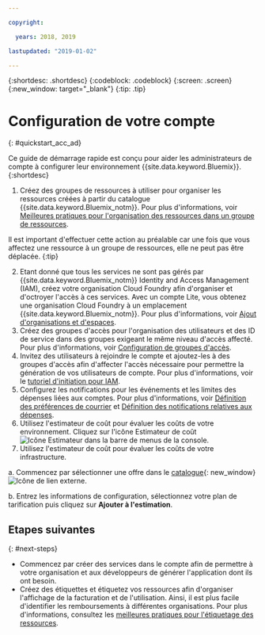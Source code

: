 ```yaml
---

copyright:

  years: 2018, 2019

lastupdated: "2019-01-02"

---
```


{:shortdesc: .shortdesc}
{:codeblock: .codeblock}
{:screen: .screen}
{:new_window: target="_blank"}
{:tip: .tip}

# Configuration de votre compte
{: #quickstart_acc_ad}

Ce guide de démarrage rapide est conçu pour aider les administrateurs de compte à configurer leur environnement {{site.data.keyword.Bluemix}}. 
{:shortdesc}

1. Créez des groupes de ressources à utiliser pour organiser les ressources créées à partir du catalogue {{site.data.keyword.Bluemix_notm}}. Pour plus d'informations, voir [Meilleures pratiques pour l'organisation des ressources dans un groupe de ressources](/docs/resources/bestpractice_rgs.html#bp_resourcegroups).

  Il est important d'effectuer cette action au préalable car une fois que vous affectez une ressource à un groupe de ressources, elle ne peut pas être déplacée.
  {:tip}
  
2. Etant donné que tous les services ne sont pas gérés par {{site.data.keyword.Bluemix_notm}} Identity and Access Management (IAM), créez votre organisation Cloud Foundry afin d'organiser et d'octroyer l'accès à ces services. Avec un compte Lite, vous obtenez une organisation Cloud Foundry à un emplacement {{site.data.keyword.Bluemix_notm}}. Pour plus d'informations, voir [Ajout d'organisations et d'espaces](/docs/account/orgs_spaces.html#orgsspacesusers). 
3. Créez des groupes d'accès pour l'organisation des utilisateurs et des ID de service dans des groupes exigeant le même niveau d'accès affecté. Pour plus d'informations, voir [Configuration de groupes d'accès](/docs/iam/groups.html#groups).
4. Invitez des utilisateurs à rejoindre le compte et ajoutez-les à des groupes d'accès afin d'affecter l'accès nécessaire pour permettre la génération de vos utilisateurs de compte. Pour plus d'informations, voir le [tutoriel d'initiation pour IAM](/docs/iam/quickstart.html#getstarted).
5. Configurez les notifications pour les événements et les limites des dépenses liées aux comptes. Pour plus d'informations, voir [Définition des préférences de courrier](/docs/account/email.html) et [Définition des notifications relatives aux dépenses](/docs/billing-usage/notifications.html). 
6. Utilisez l'estimateur de coût pour évaluer les coûts de votre environnement. Cliquez sur l'icône Estimateur de coût ![Icône Estimateur](../icons/Estimator.svg) dans la barre de menus de la console. 
7. Utilisez l'estimateur de coût pour évaluer les coûts de votre infrastructure. 
  
  a. Commencez par sélectionner une offre dans le [catalogue](https://cloud.ibm.com/catalog){: new_window} ![Icône de lien externe](../icons/launch-glyph.svg). 
  
  b. Entrez les informations de configuration, sélectionnez votre plan de tarification puis cliquez sur **Ajouter à l'estimation**.

## Etapes suivantes
{: #next-steps}

* Commencez par créer des services dans le compte afin de permettre à votre organisation et aux développeurs de générer l'application dont ils ont besoin.  
* Créez des étiquettes et étiquetez vos ressources afin d'organiser l'affichage de la facturation et de l'utilisation. Ainsi, il est plus facile d'identifier les remboursements à différentes organisations. Pour plus d'informations, consultez les [meilleures pratiques pour l'étiquetage des ressources](/docs/account/bp_account.html#tags). 
